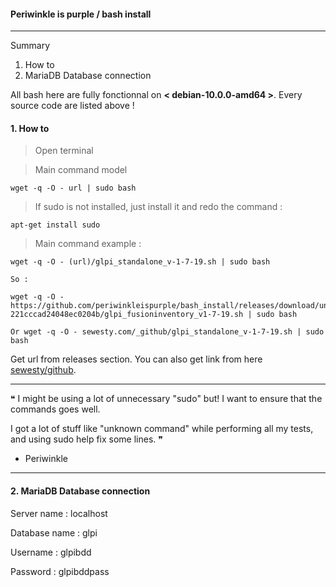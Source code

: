 #### Periwinkle is purple / bash install
_____________________________________________________________________________________________________________________

Summary 
1. How to 
2. MariaDB Database connection 

All bash here are fully fonctionnal on **< debian-10.0.0-amd64 >**. Every source code are listed above !


#### 1. How to 

> Open terminal 

> Main command model
```
wget -q -O - url | sudo bash
```
> If sudo is not installed, just install it and redo the command :
```
apt-get install sudo
```

> Main command example :
```
wget -q -O - (url)/glpi_standalone_v-1-7-19.sh | sudo bash

So :

wget -q -O - https://github.com/periwinkleispurple/bash_install/releases/download/untagged-221cccad24048ec0204b/glpi_fusioninventory_v1-7-19.sh | sudo bash

Or wget -q -O - sewesty.com/_github/glpi_standalone_v-1-7-19.sh | sudo bash
```

Get url from releases section. You can also get link from here  [sewesty/github](https://sewesty.com/_github).

_____________________________________________________________________________________________________________________
 ❝ I might be using a lot of unnecessary "sudo" but! I want to ensure that the commands goes well.
 
 I got a lot of stuff like "unknown command" while performing all my tests, and using sudo help fix some lines. ❞
 
- Periwinkle
_____________________________________________________________________________________________________________________

#### 2. MariaDB Database connection 


Server name : localhost

Database name : glpi

Username : glpibdd

Password : glpibddpass 



